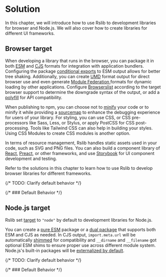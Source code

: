 # Solution

In this chapter, we will introduce how to use Rslib to development libraries for browser and Node.js. We will also cover how to create libraries for different UI frameworks.

## Browser target

When developing a library that runs in the browser, you can package it in both [ESM](/guide/basic/output-format.md#esm--cjs) and [CJS](/guide/basic/output-format.md#esm--cjs) formats for integration with application bundlers. Configuring the package [conditional exports](https://nodejs.org/api/packages.html#conditional-exports) to ESM output allows for better tree shaking. Additionally, you can create [UMD](/guide/basic/output-format.md#umd) format output for direct browser use and even generate [Module Federation ](/guide/advanced/module-federation.md) formats for dynamic loading by other applications. Configure [Browserslist](https://rsbuild.rs/guide/advanced/browserslist) according to the target browser support to determine the downgrade syntax of the output, or add a [polyfill](/guide/advanced/output-compatibility.md) for API compatibility.

When publishing to npm, you can choose not to [minify](/config/rsbuild/output.md#outputminify) your code or to minify it while providing a [sourcemap](/config/rsbuild/output.md#outputsourcemap) to enhance the debugging experience for users of your library. For styling, you can use CSS, or CSS pre-processors like Sass, Less, or Stylus, or apply PostCSS for CSS post-processing. Tools like Tailwind CSS can also help in building your styles. Using CSS Modules to create CSS modules is another option.

In terms of resource management, Rslib handles static assets used in your code, such as SVG and PNG files. You can also build a component library of [React](/guide/solution/react.md), [Preact](https://github.com/web-infra-dev/rslib/tree/main/examples/preact-component-bundle-false), or other frameworks, and use [Storybook](/guide/advanced/storybook.md) for UI component development and testing.

Refer to the solutions in this chapter to learn how to use Rslib to develop browser libraries for different frameworks.

{/* TODO: Clarify default behavior */}

{/* ### Default Behavior */}

## Node.js target

Rslib set [target](/config/rsbuild/output.md#outputtarget) to `"node"` by default to development libraries for Node.js.

You can create a [pure ESM](/guide/basic/output-format.md#esm--cjs) package or a [dual package](/guide/basic/output-format.md#esm--cjs) that supports both ESM and CJS as needed. In CJS output, `import.meta.url` will be automatically [shimmed](/config/lib/shims.md) for compatibility and `__dirname` and `__filename` got optional ESM shims to ensure proper use across different module system. Node.js's built-in packages will be [externalized by default](/guide/advanced/third-party-deps.md).

{/* TODO: Clarify default behavior */}

{/* ### Default Behavior */}
